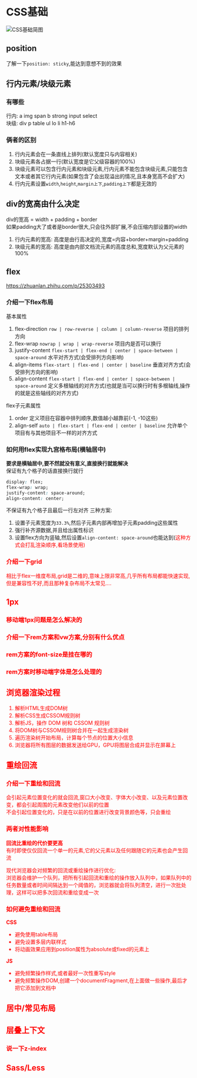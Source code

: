 # CSS基础

![CSS基础简图](https://gitee.com/M-cheng-web/map-storage/raw/master/vue-img/d52c8bdaf1cc4ddbad79d941f4e8fdec_tplv-k3u1fbpfcp-watermark.webp)

## position
了解一下`position: sticky`,能达到意想不到的效果


## 行内元素/块级元素
### 有哪些
行内: a img span b strong input select<br>
块级: div p table ul lo li h1-h6
### 俩者的区别
1. 行内元素会在一条直线上排列(默认宽度只与内容相关)
2. 块级元素各占据一行(默认宽度是它父级容器的100%)
3. 块级元素可以包含行内元素和块级元素,行内元素不能包含块级元素,只能包含文本或者其它行内元素(如果包含了会出现溢出的情况,且本身宽高不会扩大)
4. 行内元素设置`width`,`height`,`margin上下`,`padding上下`都是无效的

## div的宽高由什么决定
div的宽高 = width + padding + border<br>
如果padding大了或者是border很大,只会往外部扩展,不会压缩内部设置的width
1. 行内元素的宽高: 高度是由行高决定的,宽度=内容+border+margin+padding
2. 块级元素的宽高: 高度是由内部文档流元素的高度总和,宽度默认为父元素的100%

## flex
https://zhuanlan.zhihu.com/p/25303493
### 介绍一下flex布局
基本属性
1. flex-direction `row | row-reverse | column | column-reverse` 项目的排列方向
2. flex-wrap `nowrap | wrap | wrap-reverse` 项目内是否可以换行
4. justify-content `flex-start | flex-end | center | space-between | space-around` 水平对齐方式(会受排列方向影响)
5. align-items `flex-start | flex-end | center | baseline` 垂直对齐方式(会受排列方向的影响)
6. align-content `flex-start | flex-end | center | space-between | space-around` 定义多根轴线的对齐方式(也就是当可以换行时有多根轴线,操作的就是这些轴线的对齐方式)

flex子元素属性
1. order 定义项目在容器中排列顺序,数值越小越靠前(-1, -10这些)
2. align-self `auto | flex-start | flex-end | center | baseline` 允许单个项目有与其他项目不一样的对齐方式

### 如何用flex实现九宫格布局(横轴居中)
**要求是横轴居中,要不然就没有意义,直接换行就能解决**<br>
保证有九个格子的话直接换行就行
``` css
display: flex;
flex-wrap: wrap;
justify-content: space-around;
align-content: center;
```
不保证有九个格子且最后一行左对齐
三种方案:
1. 设置子元素宽度为`33.3%`,然后子元素内部再增加子元素padding这些属性
2. 强行补齐源数据,并且给出属性标识
3. 设置flex方向为竖轴,然后设置`align-content: space-around`也能达到(<font color=red>这种方式会打乱渲染顺序,看场景使用<font>)

### 介绍一下grid
相比于flex一维度布局,grid是二维的,意味上限非常高,几乎所有布局都能快速实现,但是兼容性不好,而且那种复杂布局不太常见....


## 1px
### 移动端1px问题是怎么解决的
### 介绍一下rem方案和vw方案,分别有什么优点
### rem方案的font-size是挂在哪的
### rem方案时移动端字体是怎么处理的

## 浏览器渲染过程
1. 解析HTML生成DOM树
2. 解析CSS生成CSSOM规则树
3. 解析JS，操作 DOM 树和 CSSOM 规则树
4. 将DOM树与CSSOM规则树合并在一起生成渲染树
5. 遍历渲染树开始布局，计算每个节点的位置大小信息
6. 浏览器将所有图层的数据发送给GPU，GPU将图层合成并显示在屏幕上

## 重绘回流
### 介绍一下重绘和回流
会引起元素位置变化的就会回流,窗口大小改变、字体大小改变、以及元素位置改变，都会引起周围的元素改变他们以前的位置<br>
不会引起位置变化的，只是在以前的位置进行改变背景颜色等，只会重绘

### 两者对性能影响
**回流比重绘的代价要更高**<br>
有时即使仅仅回流一个单一的元素,它的父元素以及任何跟随它的元素也会产生回流<br>

现代浏览器会对频繁的回流或重绘操作进行优化:<br>
浏览器会维护一个队列，把所有引起回流和重绘的操作放入队列中，如果队列中的任务数量或者时间间隔达到一个阈值的，浏览器就会将队列清空，进行一次批处理，这样可以把多次回流和重绘变成一次

### 如何避免重绘和回流
**CSS**
+ 避免使用table布局
+ 避免设置多层内联样式
+ 将动画效果应用到position属性为absolute或fixed的元素上

**JS**
+ 避免频繁操作样式,或者最好一次性重写style
+ 避免频繁操作DOM,创建一个documentFragment,在上面做一些操作,最后才把它添加到文档中

## 居中/常见布局

## 层叠上下文
### 说一下z-index

## Sass/Less
















































